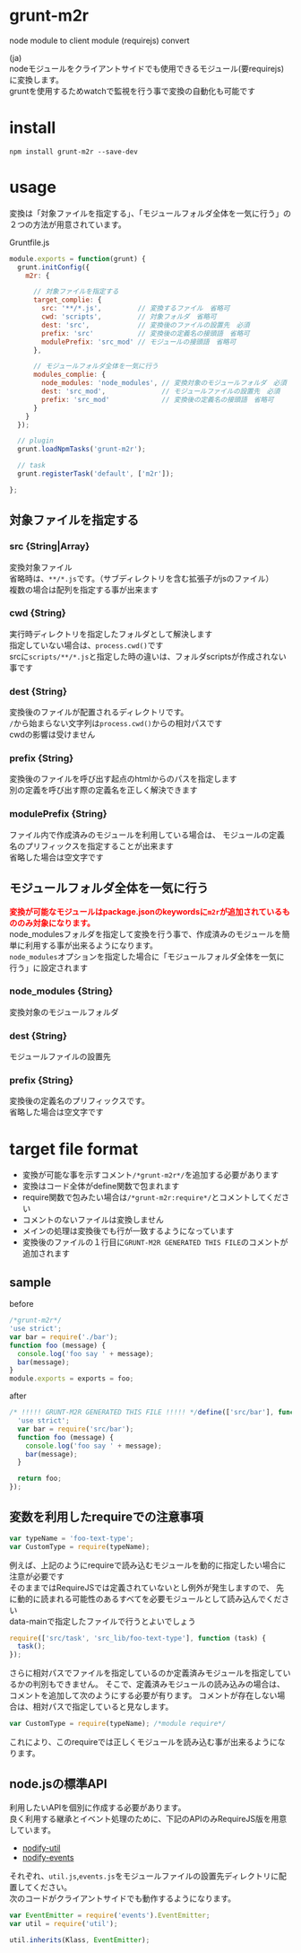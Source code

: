 grunt-m2r
====

node module to client module (requirejs) convert

(ja)  
nodeモジュールをクライアントサイドでも使用できるモジュール(要requirejs)に変換します。  
gruntを使用するためwatchで監視を行う事で変換の自動化も可能です

# install

```
npm install grunt-m2r --save-dev
```

# usage

変換は「対象ファイルを指定する」、「モジュールフォルダ全体を一気に行う」の２つの方法が用意されています。  

Gruntfile.js

```js
module.exports = function(grunt) {
  grunt.initConfig({
    m2r: {

      // 対象ファイルを指定する
      target_complie: {
        src: '**/*.js',         // 変換するファイル　省略可
        cwd: 'scripts',         // 対象フォルダ　省略可
        dest: 'src',            // 変換後のファイルの設置先　必須
        prefix: 'src'           // 変換後の定義名の接頭語　省略可
        modulePrefix: 'src_mod' // モジュールの接頭語　省略可
      },

      // モジュールフォルダ全体を一気に行う
      modules_complie: {
        node_modules: 'node_modules', // 変換対象のモジュールフォルダ　必須
        dest: 'src_mod',              // モジュールファイルの設置先　必須
        prefix: 'src_mod'             // 変換後の定義名の接頭語　省略可
      }
    }
  });

  // plugin
  grunt.loadNpmTasks('grunt-m2r');

  // task
  grunt.registerTask('default', ['m2r']);

};
```

## 対象ファイルを指定する

### src {String|Array}
変換対象ファイル  
省略時は、`**/*.js`です。（サブディレクトリを含む拡張子がjsのファイル）  
複数の場合は配列を指定する事が出来ます

### cwd {String}
実行時ディレクトリを指定したフォルダとして解決します  
指定していない場合は、`process.cwd()`です  
srcに`scripts/**/*.js`と指定した時の違いは、フォルダscriptsが作成されない事です

### dest {String}
変換後のファイルが配置されるディレクトリです。  
`/`から始まらない文字列は`process.cwd()`からの相対パスです  
cwdの影響は受けません

### prefix {String}
変換後のファイルを呼び出す起点のhtmlからのパスを指定します  
別の定義を呼び出す際の定義名を正しく解決できます

### modulePrefix {String}
ファイル内で作成済みのモジュールを利用している場合は、
モジュールの定義名のプリフィックスを指定することが出来ます  
省略した場合は空文字です

## モジュールフォルダ全体を一気に行う
<strong style='color:red'>変換が可能なモジュールはpackage.jsonのkeywordsに`m2r`が追加されているもののみ対象になります。</strong>  
node_modulesフォルダを指定して変換を行う事で、作成済みのモジュールを簡単に利用する事が出来るようになります。  
`node_modules`オプションを指定した場合に「モジュールフォルダ全体を一気に行う」に設定されます


### node_modules {String}
変換対象のモジュールフォルダ


### dest {String}
モジュールファイルの設置先

### prefix {String}
変換後の定義名のプリフィックスです。  
省略した場合は空文字です

# target file format

 + 変換が可能な事を示すコメント`/*grunt-m2r*/`を追加する必要があります
 + 変換はコード全体がdefine関数で包まれます
 + require関数で包みたい場合は`/*grunt-m2r:require*/`とコメントしてください
 + コメントのないファイルは変換しません
 + メインの処理は変換後でも行が一致するようになっています
 + 変換後のファイルの１行目に`GRUNT-M2R GENERATED THIS FILE`のコメントが追加されます

## sample

before

```js
/*grunt-m2r*/
'use strict';
var bar = require('./bar');
function foo (message) {
  console.log('foo say ' + message);
  bar(message);
}
module.exports = exports = foo;
```

after

```js
/* !!!!! GRUNT-M2R GENERATED THIS FILE !!!!! */define(['src/bar'], function() {
  'use strict';
  var bar = require('src/bar');
  function foo (message) {
    console.log('foo say ' + message);
    bar(message);
  }

  return foo;
});
```

## 変数を利用したrequireでの注意事項

```js
var typeName = 'foo-text-type';
var CustomType = require(typeName);
```

例えば、上記のようにrequireで読み込むモジュールを動的に指定したい場合に注意が必要です  
そのままではRequireJSでは定義されていないとし例外が発生しますので、
先に動的に読まれる可能性のあるすべてを必要モジュールとして読み込んでください  
data-mainで指定したファイルで行うとよいでしょう  

```js
require(['src/task', 'src_lib/foo-text-type'], function (task) {
  task();
});
```

さらに相対パスでファイルを指定しているのか定義済みモジュールを指定しているかの判別もできません。
そこで、定義済みモジュールの読み込みの場合は、コメントを追加して次のようにする必要が有ります。
コメントが存在しない場合は、相対パスで指定していると見なします。

```js
var CustomType = require(typeName); /*module require*/
```

これにより、このrequireでは正しくモジュールを読み込む事が出来るようになります。

## node.jsの標準API

利用したいAPIを個別に作成する必要があります。  
良く利用する継承とイベント処理のために、下記のAPIのみRequireJS版を用意しています。

 + [nodify-util](https://github.com/yukik/nodify-util)
 + [nodify-events](https://github.com/yukik/nodify-events)

それぞれ、`util.js`,`events.js`をモジュールファイルの設置先ディレクトリに配置してください。  
次のコードがクライアントサイドでも動作するようになります。

```js
var EventEmitter = require('events').EventEmitter;
var util = require('util');

util.inherits(Klass, EventEmitter);
```
